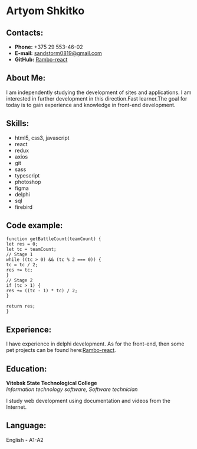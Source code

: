# Artyom Shkitko

## Contacts:
- **Phone:** +375 29 553-46-02 
- **E-mail:** sandstorm0819@gmail.com
- **GitHub:** [Rambo-react](https://github.com/Rambo-react)

## About Me:
I am independently studying the development of sites and
applications. I am interested in further development in this
direction.Fast learner.The goal for today is to gain experience and knowledge in front-end development.

## Skills:
- html5, css3, javascript
- react
- redux
- axios
- git
- sass
- typescript
- photoshop
- figma
- delphi
- sql
- firebird

## Code example:
```
function getBattleCount(teamCount) {
let res = 0;
let tc = teamCount;
// Stage 1
while ((tc > 0) && (tc % 2 === 0)) {
tc = tc / 2;
res += tc;
}
// Stage 2
if (tc > 1) {
res += ((tc - 1) * tc) / 2;
}

return res;
}
```

## Experience:
I have experience in delphi development. As for the front-end, then
some pet projects can be found here:[Rambo-react](https://github.com/Rambo-react).

## Education:
**Vitebsk State Technological College**\
*Information technology software, Software technician*

I study web development using documentation and videos from the Internet.

## Language:
English - A1-A2